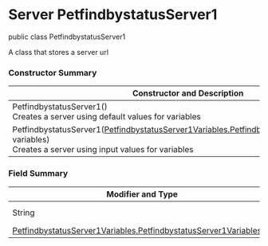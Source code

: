 # Server PetfindbystatusServer1
public class PetfindbystatusServer1

A class that stores a server url

### Constructor Summary
| Constructor and Description |
| --------------------------- |
| PetfindbystatusServer1()<br>Creates a server using default values for variables |
| PetfindbystatusServer1([PetfindbystatusServer1Variables.PetfindbystatusServer1Variables11](../../../paths/petfindbystatus/servers/server1/Variables.md#petfindbystatusserver1variables11) variables)<br>Creates a server using input values for variables |

### Field Summary
| Modifier and Type | Field and Description |
| ----------------- | --------------------- |
| String            | url = "https://petstore.swagger.io/{version}"     |
| [PetfindbystatusServer1Variables.PetfindbystatusServer1Variables11](../../../paths/petfindbystatus/servers/server1/Variables.md#petfindbystatusserver1variables11) | variables |
